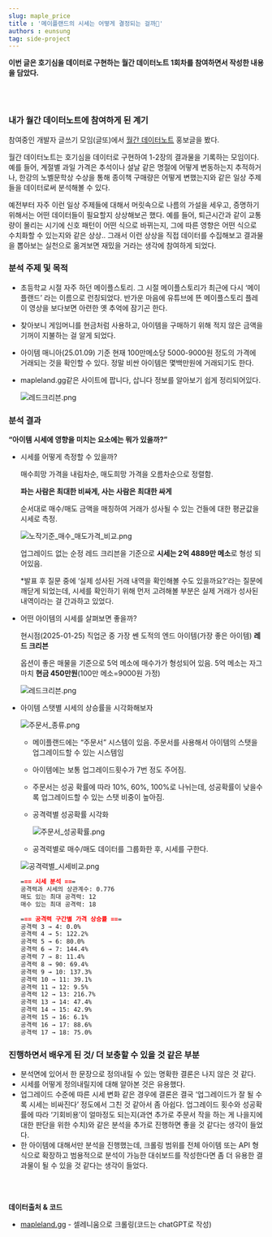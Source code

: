 ```yaml
---
slug: maple_price
title : '메이플랜드의 시세는 어떻게 결정되는 걸까🍁'
authors : eunsung
tag: side-project
---
```



**이번 글은 호기심을 데이터로 구현하는 **월간 데이터노트** 1회차를 참여하면서 작성한 내용을 담았다.**

<br></br>

### 내가 월간 데이터노트에 참여하게 된 계기

참여중인 개발자 글쓰기 모임(글또)에서 [월간 데이터노트](https://github.com/MonthlyDataNote/MonthlyReport) 홍보글을 봤다.

월간 데이터노트는 호기심을 데이터로 구현하여 1-2장의 결과물을 기록하는 모임이다. 예를 들어, 계절별 과일 가격은 추석이나 설날 같은 명절에 어떻게 변동하는지 추적하거나, 한강의 노벨문학상 수상을 통해 종이책 구매량은 어떻게 변했는지와 같은 일상 주제들을 데이터로써 분석해볼 수 있다.

 예전부터 자주 이런 일상 주제들에 대해서 머릿속으로 나름의 가설을 세우고, 증명하기 위해서는 어떤 데이터들이 필요할지 상상해보곤 했다. 예를 들어, 퇴근시간과 같이 교통량이 몰리는 시기에 신호 패턴이 어떤 식으로 바뀌는지, 그에 따른 영향은 어떤 식으로 수치화할 수 있는지와 같은 상상.. 그래서 이런 상상을 직접 데이터를 수집해보고 결과물을 뽑아보는 실천으로 옮겨보면 재밌을 거라는 생각에 참여하게 되었다.

### 분석 주제 및 목적

- 초등학교 시절 자주 하던 메이플스토리. 그 시절 메이플스토리가 최근에 다시 ‘메이플랜드’ 라는 이름으로 런칭되었다. 반가운 마음에 유튜브에 뜬 메이플스토리 플레이 영상을 보다보면 아련한 옛 추억에 잠기곤 한다.
- 찾아보니 게임머니를 현금처럼 사용하고, 아이템을 구매하기 위해 적지 않은 금액을 기꺼이 지불하는 걸 알게 되었다.
- 아이템 매니아(25.01.09) 기준 현재 100만메소당 5000-9000원 정도의 가격에 거래되는 것을 확인할 수 있다. 정말 비싼 아이템은 몇백만원에 거래되기도 한다.
- mapleland.gg같은 사이트에 팝니다, 삽니다 정보를 알아보기 쉽게 정리되어있다.
    
    ![레드크리븐.png](레드크리븐.png)
    


### 분석 결과

**“아이템 시세에 영향을 미치는 요소에는 뭐가 있을까?”**

- 시세를 어떻게 측정할 수 있을까?
    
    매수희망 가격을 내림차순, 매도희망 가격을 오름차순으로 정렬함.
    
    **파는 사람은 최대한 비싸게, 사는 사람은 최대한 싸게**
    
    순서대로 매수/매도 금액을 매칭하여 거래가 성사될 수 있는 건들에 대한 평균값을 시세로 측정.
    
    ![노작기준_매수_매도가격_비교.png](노작기준_매수_매도가격_비교.png)
    

    업그레이드 없는 순정 레드 크리븐을 기준으로 **시세는 2억 4889만 메소**로 형성 되어있음.
    
    *발표 후 질문 중에 ‘실제 성사된 거래 내역을 확인해볼 수도 있을까요?’라는 질문에 깨닫게 되었는데, 시세를 확인하기 위해 먼저 고려해볼 부분은 실제 거래가 성사된 내역이라는 걸 간과하고 있었다. 
    
- 어떤 아이템의 시세를 살펴보면 좋을까?
    
    현시점(2025-01-25) 직업군 중 가장 쎈 도적의 엔드 아이템(가장 좋은 아이템) **레드 크리븐**
    
    옵션이 좋은 매물을 기준으로 5억 메소에 매수가가 형성되어 있음. 5억 메소는 자그마치 **현금 450만원**(100만 메소=9000원 가정)
    
    ![레드크리븐.png](레드크리븐.png)
    

- 아이템 스탯별 시세의 상승률을 시각화해보자
    
    ![주문서_종류.png](주문서_종류.png)
    

    - 메이플랜드에는 “주문서” 시스템이 있음. 주문서를 사용해서 아이템의 스탯을 업그레이드할 수 있는 시스템임
    - 아이템에는 보통 업그레이드횟수가 7번 정도 주어짐.
    - 주문서는 성공 확률에 따라 10%, 60%, 100%로 나뉘는데, 성공확률이 낮을수록 업그레이드할 수 있는 스탯 비중이 높아짐.
    - 공격력별 성공확률 시각화
        
        ![주문서_성공확률.png](주문서_성공확률.png)
        

    
    - 공격력별로 매수/매도 데이터를 그룹화한 후, 시세를 구한다.
    
    ![공격력별_시세비교.png](공격력별_시세비교.png)
    

    ```markdown
    === 시세 분석 ===
    공격력과 시세의 상관계수: 0.776
    매도 있는 최대 공격력: 12
    매수 있는 최대 공격력: 18
    
    === 공격력 구간별 가격 상승률 ===
    공격력 3 → 4: 0.0%
    공격력 4 → 5: 122.2%
    공격력 5 → 6: 80.0%
    공격력 6 → 7: 144.4%
    공격력 7 → 8: 11.4%
    공격력 8 → 90: 69.4%
    공격력 9 → 10: 137.3%
    공격력 10 → 11: 39.1%
    공격력 11 → 12: 9.5%
    공격력 12 → 13: 216.7%
    공격력 13 → 14: 47.4%
    공격력 14 → 15: 42.9%
    공격력 15 → 16: 6.1%
    공격력 16 → 17: 88.6%
    공격력 17 → 18: 75.0%
    ```
    

### 진행하면서 배우게 된 것/ 더 보충할 수 있을 것 같은 부분

- 분석면에 있어서 한 문장으로 정의내릴 수 있는 명확한 결론은 나지 않은 것 같다.
- 시세를 어떻게 정의내릴지에 대해 알아본 것은 유용했다.
- 업그레이드 수준에 따른 시세 변화 같은 경우에 결론은 결국 ‘업그레이드가 잘 될 수록 시세는 비싸진다’ 정도에서 그친 것 같아서 좀 아쉽다. 업그레이드 횟수와 성공확률에 따라 ‘기회비용’이 얼마정도 되는지(과연 추가로 주문서 작을 하는 게 나을지에 대한 판단을 위한 수치)와 같은 분석을 추가로 진행하면 좋을 것 같다는 생각이 들었다.
- 한 아이템에 대해서만 분석을 진행했는데, 크롤링 범위를 전체 아이템 또는 API 형식으로 확장하고 범용적으로 분석이 가능한 대쉬보드를 작성한다면 좀 더 유용한 결과물이 될 수 있을 것 같다는 생각이 들었다.


<br></br>

**데이터출처 & 코드**

- [mapleland.gg](http://mapleland.gg) - 셀레니움으로 크롤링(코드는 chatGPT로 작성)


